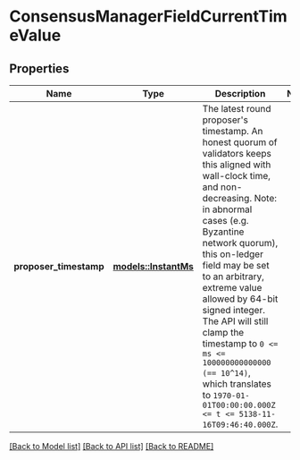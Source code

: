 # ConsensusManagerFieldCurrentTimeValue

## Properties

Name | Type | Description | Notes
------------ | ------------- | ------------- | -------------
**proposer_timestamp** | [**models::InstantMs**](InstantMs.md) | The latest round proposer's timestamp. An honest quorum of validators keeps this aligned with wall-clock time, and non-decreasing.  Note: in abnormal cases (e.g. Byzantine network quorum), this on-ledger field may be set to an arbitrary, extreme value allowed by 64-bit signed integer. The API will still clamp the timestamp to `0 <= ms <= 100000000000000 (== 10^14)`, which translates to `1970-01-01T00:00:00.000Z <= t <= 5138-11-16T09:46:40.000Z`.  | 

[[Back to Model list]](../README.md#documentation-for-models) [[Back to API list]](../README.md#documentation-for-api-endpoints) [[Back to README]](../README.md)


